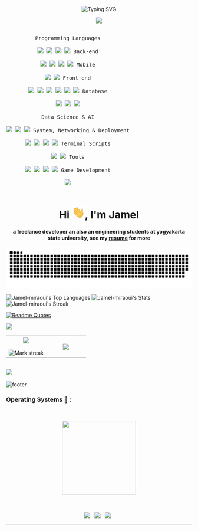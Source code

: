<div align="center" style="border: px solid #000000;>

[![Typing SVG](https://readme-typing-svg.herokuapp.com?font=Robot-Bold&size=30&color=&center=true&vCenter=true&width=900&height=110&lines=IT+Student;Android+Developer;Compititive+Programmer;Web+Designer;web+developer;Growing+Ethical+Hacker)](https://git.io/typing-svg)
</div>

<p align="center">
  <img src="https://github.com/ankitwarbhe/ankitwarbhe/blob/master/developer.gif" height="230"/>
</p>

<p style="display: inline-block;" align="center">
  <kbd>
    <kbd>Programming Languages</kbd>
    <br>
    <br>
    <img width="30px" src="https://cdn.jsdelivr.net/gh/devicons/devicon/icons/python/python-plain.svg" /> 
    <img width="30px" src="https://cdn.jsdelivr.net/gh/devicons/devicon/icons/csharp/csharp-plain.svg" /> 
    <img width="30px" src="https://cdn.jsdelivr.net/gh/devicons/devicon/icons/java/java-plain.svg" /> 
    <img width="30px" src="https://cdn.jsdelivr.net/gh/devicons/devicon/icons/c/c-plain.svg" /> 
  </kbd>
  <kbd>
    <kbd>Back-end</kbd>
    <br>
    <br>
    <img width="30px" src="https://cdn.jsdelivr.net/gh/devicons/devicon/icons/dotnetcore/dotnetcore-original.svg" />
    <img width="30px" src="https://cdn.jsdelivr.net/gh/devicons/devicon/icons/dot-net/dot-net-original.svg" />
    <img width="30px" src="https://cdn.jsdelivr.net/gh/devicons/devicon/icons/flask/flask-original-wordmark.svg" />
    <img width="30px" src="https://cdn.jsdelivr.net/gh/devicons/devicon/icons/sqlalchemy/sqlalchemy-plain.svg" />
  </kbd>
   <kbd>
    <kbd>Mobile</kbd>
    <br>
    <br>
    <img width="30px" src="https://cdn.jsdelivr.net/gh/devicons/devicon/icons/dart/dart-original.svg" />
    <img width="30px" src="https://cdn.jsdelivr.net/gh/devicons/devicon/icons/flutter/flutter-plain.svg" />
  </kbd>
  <kbd>
    <kbd>Front-end</kbd>
    <br>
    <br>
    <img width="30px" src="https://cdn.jsdelivr.net/gh/devicons/devicon/icons/html5/html5-original.svg" /> 
    <img width="30px" src="https://cdn.jsdelivr.net/gh/devicons/devicon/icons/css3/css3-plain.svg" /> 
    <img width="30px" src="https://cdn.jsdelivr.net/gh/devicons/devicon/icons/bootstrap/bootstrap-plain.svg" /> 
    <img width="30px" src="https://cdn.jsdelivr.net/gh/devicons/devicon/icons/angularjs/angularjs-plain.svg" />
    <img width="30px" src="https://cdn.jsdelivr.net/gh/devicons/devicon/icons/javascript/javascript-original.svg" />
    <img width="30px" src="https://cdn.jsdelivr.net/gh/devicons/devicon/icons/jquery/jquery-plain.svg" />
  </kbd>
  <kbd>
    <kbd>Database</kbd>
    <br>
    <br>
    <img width="30px" src="https://cdn.jsdelivr.net/gh/devicons/devicon/icons/mysql/mysql-plain.svg" />
    <img width="30px" src="https://cdn.jsdelivr.net/gh/devicons/devicon/icons/microsoftsqlserver/microsoftsqlserver-plain.svg" />
    <img width="30px" src="https://cdn.jsdelivr.net/gh/devicons/devicon/icons/mongodb/mongodb-plain.svg" />
  </kbd>
  <br>
  <br>
  <kbd>
    <kbd>Data Science & AI</kbd>
    <br>
    <br>
    <img width="30px" src="https://cdn.jsdelivr.net/gh/devicons/devicon/icons/tensorflow/tensorflow-original.svg" />
    <img width="30px" src="https://cdn.jsdelivr.net/gh/devicons/devicon/icons/numpy/numpy-original.svg" />
    <img width="30px" src="https://cdn.jsdelivr.net/gh/devicons/devicon/icons/pandas/pandas-original.svg" />
  </kbd>
 
  <kbd>
    <kbd>System, Networking & Deployment</kbd>
    <br>
    <br>
    <img width="30px" src="https://cdn.jsdelivr.net/gh/devicons/devicon/icons/heroku/heroku-plain.svg" />
    <img width="30px" src="https://cdn.jsdelivr.net/gh/devicons/devicon/icons/azure/azure-plain.svg" />
    <img width="30px" src="https://cdn.jsdelivr.net/gh/devicons/devicon/icons/git/git-plain.svg" />
    <img width="30px" src="https://cdn.jsdelivr.net/gh/devicons/devicon/icons/docker/docker-plain.svg" />
  </kbd>
  <kbd>
    <kbd>Terminal Scripts</kbd>
    <br>
    <br>
    <img width="30px" src="https://cdn.jsdelivr.net/gh/devicons/devicon/icons/bash/bash-original.svg" />
    <img width="30px" src="https://cdn.jsdelivr.net/gh/devicons/devicon/icons/vim/vim-original.svg" />
  </kbd>
  <kbd>
    <kbd>Tools</kbd>
    <br>
    <br>
    <img width="30px" src="https://cdn.jsdelivr.net/gh/devicons/devicon/icons/vscode/vscode-original.svg" />
    <img width="30px" src="https://cdn.jsdelivr.net/gh/devicons/devicon/icons/jupyter/jupyter-original.svg" />
    <img width="30px" src="https://cdn.jsdelivr.net/gh/devicons/devicon/icons/pycharm/pycharm-original.svg" />
    <img width="30px" src="https://cdn.jsdelivr.net/gh/devicons/devicon/icons/visualstudio/visualstudio-plain.svg" />
  </kbd>
   <kbd>
    <kbd>Game Development</kbd>
    <br>
    <br>
    <img width="30px" src="https://cdn.jsdelivr.net/gh/devicons/devicon/icons/unity/unity-original.svg" />
  </kbd>
</p>

<div align="center">
<h1 align="center">Hi <img width="35" src="https://github.com/1999AZZAR/1999AZZAR/blob/main/resources/img/waving.gif">, I'm Jamel</h1>
<h4 align="center">a freelance developer an also an engineering students at yogyakarta state university, see my <a href="https://github.com/1999AZZAR/1999AZZAR/blob/main/assets/doc/azzar_resume.pdf" target="_blank">resume</a> for more</h4>
</div>

<div align="center">
  <a href="https://1999azzar.github.io/1999AZZAR/">
  <img  src="https://github.com/1999AZZAR/1999AZZAR/blob/main/resources/img/grid-snake.svg"
       alt="snake" /></a>
</div>


![Jamel-miraoui's Top Languages](https://github-readme-stats.vercel.app/api/top-langs/?username=Jamel-miraoui&theme=tokyonight&show_icons=true&hide_border=false&layout=compact)
![Jamel-miraoui's Stats](https://github-readme-stats.vercel.app/api?username=Jamel-miraoui&theme=tokyonight&show_icons=true&hide_border=false&count_private=true)
![Jamel-miraoui's Streak](https://github-readme-streak-stats.herokuapp.com/?user=Jamel-miraoui&theme=tokyonight&hide_border=false)


[![Readme Quotes ](https://quotes-github-readme.vercel.app/api?type=horizontal&theme=dark)](https://github.com/piyushsuthar/github-readme-quotes  )


<img src="https://user-images.githubusercontent.com/73097560/115834477-dbab4500-a447-11eb-908a-139a6edaec5c.gif"> 
                  
  <br>

  
  
  
<table border="0" align="center">
<tr border="0">
<td width="50%" align="center">
  
  <img  align="center"  src="https://github-readme-stats.vercel.app/api?username=DHANOLA&theme=cobalt&show_icons=true&count_private=true" />
  <br></br>
  <img  title="🔥 Get streak stats for your profile at git.io/streak-stats" alt="Mark streak" src="https://github-readme-streak-stats.herokuapp.com/?user=mark123jesper&theme=dark&hide_border=true" />


  
</td>

<td width="50%" align="center">

  <img  align="center"  src="https://github-readme-stats.anuraghazra1.vercel.app/api/top-langs/?username=DHANOLA&theme=dark&hide_border=true&no-bg=true&no-frame=true&langs_count=10"/>
  
  </td>
</tr>
</table>

<br>







<img src="https://user-images.githubusercontent.com/73097560/115834477-dbab4500-a447-11eb-908a-139a6edaec5c.gif">
</p>  

![footer](https://github.com/JayantGoel001/JayantGoel001/blob/master/WEBP/footer.webp)


### Operating Systems 🐧 :
<br>
<p align='center'>
<img src="https://media.giphy.com/media/WFZvB7VIXBgiz3oDXE/giphy.gif" width="200" height="200" frameBorder="0" class="giphy-embed" allowFullScreen></img></p>
<br>
<p align='center'>
<img src="https://img.shields.io/badge/Kali-268BEE?style=for-the-badge&logo=kalilinux&logoColor=white">&nbsp;&nbsp;
<img src="https://img.shields.io/badge/Ubuntu-E95420?style=for-the-badge&logo=ubuntu&logoColor=white">&nbsp;&nbsp;
<img src="https://img.shields.io/badge/Windows-0078D6?style=for-the-badge&logo=windows&logoColor=white">&nbsp;&nbsp;
</p>
<hr>
<br>
<!--
**Jamel-miraoui/Jamel-miraoui** is a ✨ _special_ ✨ repository because its `README.md` (this file) appears on your GitHub profile.

Here are some ideas to get you started:

- 🔭 I’m currently working on ...
- 🌱 I’m currently learning ...
- 👯 I’m looking to collaborate on ...
- 🤔 I’m looking for help with ...
- 💬 Ask me about ...
- 📫 How to reach me: ...
- 😄 Pronouns: ...
- ⚡ Fun fact: ...
-->
